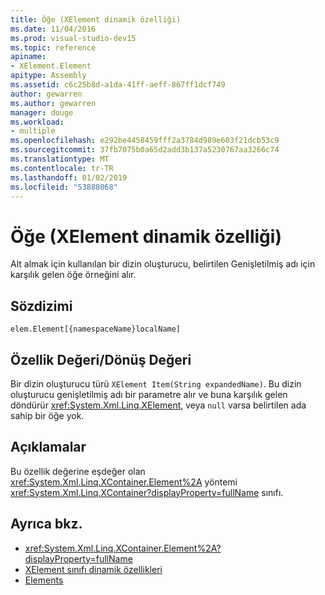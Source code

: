 ```yaml
---
title: Öğe (XElement dinamik özelliği)
ms.date: 11/04/2016
ms.prod: visual-studio-dev15
ms.topic: reference
apiname:
- XElement.Element
apitype: Assembly
ms.assetid: c6c25b8d-a1da-41ff-aeff-867ff1dcf749
author: gewarren
ms.author: gewarren
manager: douge
ms.workload:
- multiple
ms.openlocfilehash: e292be4458459fff2a3784d989e603f21dcb53c9
ms.sourcegitcommit: 37fb7075b0a65d2add3b137a5230767aa3266c74
ms.translationtype: MT
ms.contentlocale: tr-TR
ms.lasthandoff: 01/02/2019
ms.locfileid: "53888068"
---
```

# <a name="element-xelement-dynamic-property"></a>Öğe (XElement dinamik özelliği)

Alt almak için kullanılan bir dizin oluşturucu, belirtilen Genişletilmiş adı için karşılık gelen öğe örneğini alır.

## <a name="syntax"></a>Sözdizimi

```xaml
elem.Element[{namespaceName}localName]
```

## <a name="property-valuereturn-value"></a>Özellik Değeri/Dönüş Değeri

Bir dizin oluşturucu türü `XElement Item(String expandedName)`. Bu dizin oluşturucu genişletilmiş adı bir parametre alır ve buna karşılık gelen döndürür <xref:System.Xml.Linq.XElement>, veya `null` varsa belirtilen ada sahip bir öğe yok.

## <a name="remarks"></a>Açıklamalar

Bu özellik değerine eşdeğer olan <xref:System.Xml.Linq.XContainer.Element%2A> yöntemi <xref:System.Xml.Linq.XContainer?displayProperty=fullName> sınıfı.

## <a name="see-also"></a>Ayrıca bkz.

- <xref:System.Xml.Linq.XContainer.Element%2A?displayProperty=fullName>
- [XElement sınıfı dinamik özellikleri](../designers/xelement-class-dynamic-properties.md)
- [Elements](../designers/elements-xelement-dynamic-property.md)